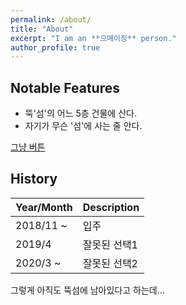 ```yaml
---
permalink: /about/
title: "About"
excerpt: "I am an **으메이징** person."
author_profile: true
---
```


## Notable Features

- 뚝'섬'의 어느 5층 건물에 산다.
- 자기가 무슨 '섬'에 사는 줄 안다.

[그냥 버튼](https://github.com/jhcse5189/)

## History

| Year/Month | Description |
| ------------ | ----------- |
| 2018/11 ~ | 입주 |
| 2019/4 | 잘못된 선택1 |
| 2020/3 ~ | 잘못된 선택2 |

그렇게 아직도 뚝섬에 남아있다고 하는데...
